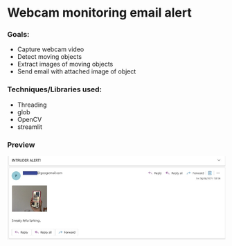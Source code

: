 # Webcam monitoring email alert

### Goals:
- Capture webcam video
- Detect moving objects
- Extract images of moving objects
- Send email with attached image of object

### Techniques/Libraries used: 
- Threading
- glob
- OpenCV
- streamlit 

### Preview
![](email_screenshot.png)
